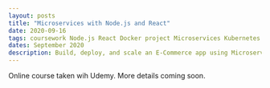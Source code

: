 ```yaml
---
layout: posts
title: "Microservices with Node.js and React"
date: 2020-09-16
tags: coursework Node.js React Docker project Microservices Kubernetes MongoDB Databases
dates: September 2020
description: Build, deploy, and scale an E-Commerce app using Microservices built with Node, React, Docker and Kubernetes.
---
```

Online course taken wih Udemy.
More details coming soon.